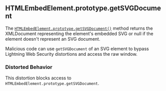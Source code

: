 ## HTMLEmbedElement.prototype.getSVGDocument

The [`HTMLEmbedElement.prototype.getSVGDocument()`](https://developer.mozilla.org/en-US/docs/Web/SVG/Scripting) method returns the XMLDocument representing the element's embedded SVG or null if the element doesn't represent an SVG document.

Malicious code can use `getSVGDocument` of an SVG element to bypass Lightning Web Security distortions and access the raw window.

### Distorted Behavior

This distortion blocks access to `HTMLEmbedElement.prototype.getSVGDocument`.

